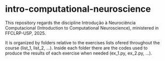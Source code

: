 # intro-computational-neuroscience
This repository regards the discipline Introdução à Neurociência Computacional (Introduction to Computational Neuroscience), ministered in FFCLRP-USP, 2025.

It is organized by folders relative to the exercises lists ofered throughout the course (list_1, list_2, ...). Inside each folder there are the codes used to produce the results of each exercise when needed (ex_1.py, ex_2.py, ...).
